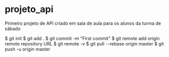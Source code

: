 # projeto_api
Primeiro projeto de API criado em sala de aula para os alunos da turma de sábado

$ git init
$ git add .
$ git commit -m "First commit"
$ git remote add origin remote repository URL
$ git remote -v
$ git pull --rebase origin master
$ git push -u origin master